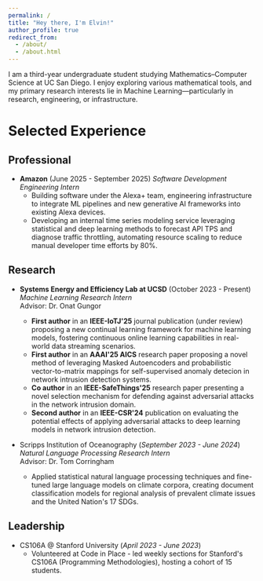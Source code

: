 ```yaml
---
permalink: /
title: "Hey there, I'm Elvin!"
author_profile: true
redirect_from: 
  - /about/
  - /about.html
---
```


I am a third-year undergraduate student studying Mathematics–Computer Science at UC San Diego. I enjoy exploring various mathematical tools, and my primary research interests lie in Machine Learning—particularly in research, engineering, or infrastructure.  

Selected Experience
======
## Professional  
- **Amazon** (June 2025 - September 2025)
  *Software Development Engineering Intern*
  - Building software under the Alexa+ team, engineering infrastructure to integrate ML pipelines and new generative AI frameworks into existing Alexa devices.
  - Developing an internal time series modeling service leveraging statistical and deep learning methods to forecast API TPS and diagnose traffic throttling, automating resource scaling to reduce manual developer time efforts by 80%.  

## Research  
- **Systems Energy and Efficiency Lab at UCSD** (October 2023 - Present)  
  *Machine Learning Research Intern*  
  Advisor: Dr. Onat Gungor
  - **First author** in an **IEEE-IoTJ'25** journal publication (under review) proposing a new continual learning framework for machine learning models, fostering continuous online learning capabilities in real-world data streaming scenarios.  
  - **First author** in an **AAAI'25 AICS** research paper proposing a novel method of leveraging Masked Autoencoders and probabilistic vector-to-matrix mappings for self-supervised anomaly detecion in network intrusion detection systems.  
  - **Co author** in an **IEEE-SafeThings'25** research paper presenting a novel selection mechanism for defending against adversarial attacks in the network intrusion domain.  
  - **Second author** in an **IEEE-CSR'24** publication on evaluating the potential effects of applying adversarial attacks to deep learning models in network intrusion detection.


- Scripps Institution of Oceanography (*September 2023 - June 2024*)
  *Natural Language Processing Research Intern*  
  Advisor: Dr. Tom Corringham  
  - Applied statistical natural language processing techniques and fine-tuned large language models on climate corpora, creating document classification models for regional analysis of prevalent climate issues and the United Nation's 17 SDGs.

## Leadership  
- CS106A @ Stanford University (*April 2023 - June 2023*)  
  - Volunteered at Code in Place - led weekly sections for Stanford's CS106A (Programming Methodologies), hosting a cohort of 15 students.
